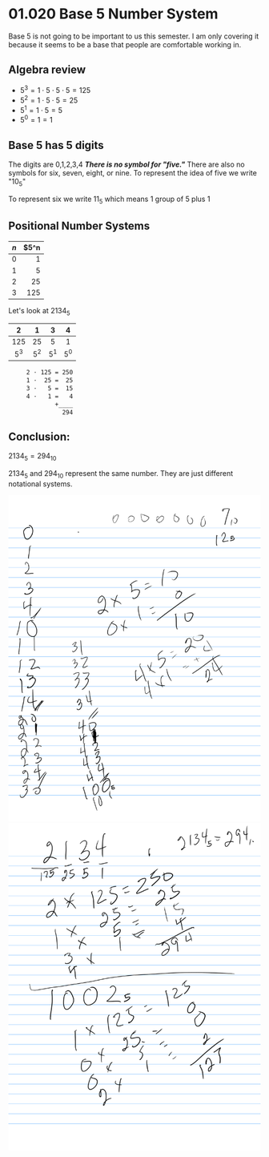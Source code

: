 # 01.020 Base 5 Number System

Base 5 is not going to be important to us this semester.  I am only covering it because it seems to be a base that people are comfortable working in.

## Algebra review

* $5^3 = 1 \cdot 5 \cdot 5 \cdot 5 = 125$
* $5^2 = 1 \cdot 5 \cdot 5 = 25$
* $5^1 = 1 \cdot 5 = 5$
* $5^0 = 1 = 1$


## Base 5 has 5 digits

The digits are 0,1,2,3,4  ***There is no symbol for "five."*** There are also no symbols for six, seven, eight, or nine.  To represent the idea of five we write "$10_5$"

To represent six we write $11_5$ which means 1 group of 5 plus 1

## Positional Number Systems


$n$ | $5^n
---|---:
0 | 1
1 | 5
2 | 25
3 | 125

Let's look at $2134_5$


2 | 1 | 3 | 4
:---:|:---:|:---:|:---:
125|25|5|1
$5^3$ | $5^2$|$5^1$|$5^0$

```text
     2 ⋅ 125 = 250
     1 ⋅  25 =  25
     3 ⋅   5 =  15
     4 ⋅   1 =   4
             +____
               294
```

## Conclusion:

$2134_5 = 294_{10}$

$2134_5$ and $294_{10}$ represent the same number.  They are just different notational systems.

![Base 5](images/base5_annotated-1.png)
![Base 5-2](images/base5_annotated-2.png)
